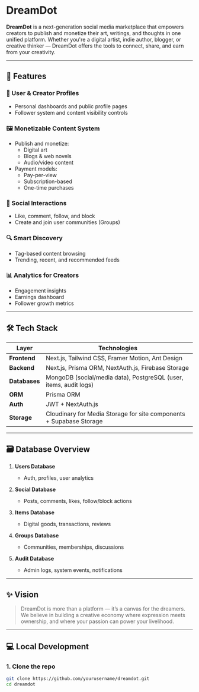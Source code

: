 # DreamDot

**DreamDot** is a next-generation social media marketplace that empowers creators to publish and monetize their art, writings, and thoughts in one unified platform. Whether you're a digital artist, indie author, blogger, or creative thinker — DreamDot offers the tools to connect, share, and earn from your creativity.

---

## 🚀 Features

### 👤 User & Creator Profiles
- Personal dashboards and public profile pages
- Follower system and content visibility controls

### 🖼️ Monetizable Content System
- Publish and monetize:
  - Digital art
  - Blogs & web novels
  - Audio/video content
- Payment models:
  - Pay-per-view
  - Subscription-based
  - One-time purchases

### 🧵 Social Interactions
- Like, comment, follow, and block
- Create and join user communities (Groups)

### 🔍 Smart Discovery
- Tag-based content browsing
- Trending, recent, and recommended feeds

### 📊 Analytics for Creators
- Engagement insights
- Earnings dashboard
- Follower growth metrics

---

## 🛠️ Tech Stack

| Layer         | Technologies                                                                 |
|---------------|------------------------------------------------------------------------------|
| **Frontend**  | Next.js, Tailwind CSS, Framer Motion, Ant Design                             |
| **Backend**   | Next.js, Prisma ORM, NextAuth.js, Firebase Storage                           |
| **Databases** | MongoDB (social/media data), PostgreSQL (user, items, audit logs)            |
| **ORM**       | Prisma ORM                                                                   |
| **Auth**      | JWT + NextAuth.js                                                            |
| **Storage**   | Cloudinary for Media Storage for site components + Supabase Storage                                              |

---

## 🗃️ Database Overview

1. **Users Database**
   - Auth, profiles, user analytics

2. **Social Database**
   - Posts, comments, likes, follow/block actions

3. **Items Database**
   - Digital goods, transactions, reviews

4. **Groups Database**
   - Communities, memberships, discussions

5. **Audit Database**
   - Admin logs, system events, notifications

---

## ✨ Vision

> DreamDot is more than a platform — it’s a canvas for the dreamers. We believe in building a creative economy where expression meets ownership, and where your passion can power your livelihood.

---

## 💻 Local Development

### 1. Clone the repo
```bash
git clone https://github.com/yourusername/dreamdot.git
cd dreamdot
```
